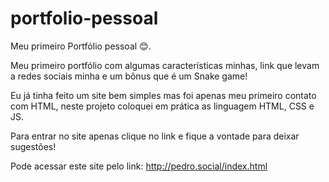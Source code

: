 # portfolio-pessoal
Meu primeiro Portfólio pessoal 😊.

Meu primeiro portfólio com algumas características minhas, link que levam a redes sociais minha e um bônus que é um Snake game!

Eu já tinha feito um site bem simples mas foi apenas meu primeiro contato com HTML, neste projeto coloquei em prática as linguagem HTML, CSS e JS.

Para entrar no site apenas clique no link e fique a vontade para deixar sugestões!

Pode acessar este site pelo link: http://pedro.social/index.html
